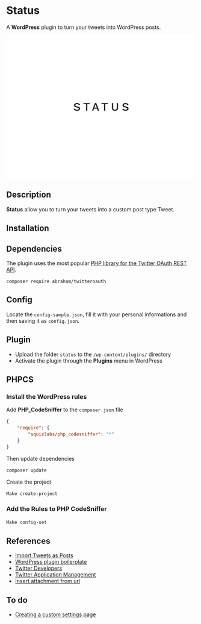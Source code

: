 # Status

A __WordPress__ plugin to turn your tweets into WordPress posts.

![Status](assets/screenshot.png)

## Description

__Status__ allow you to turn your tweets into a custom post type Tweet.

## Installation

## Dependencies

The plugin uses the most popular [PHP library for the Twitter OAuth REST API](https://github.com/abraham/twitteroauth).

```
composer require abraham/twitteroauth
```

## Config

Locate the `config-sample.json`, fill it with your personal informations and then saving it as `config.json`.

## Plugin

- Upload the folder `status` to the `/wp-content/plugins/` directory
- Activate the plugin through the __Plugins__ menu in WordPress

## PHPCS

### Install the WordPress rules

Add __PHP_CodeSniffer__ to the `composer.json` file

```json
{
    "require": {
        "squizlabs/php_codesniffer": "*"
    }
}
```

Then update dependencies

```bash
composer update
```

Create the project

```bash
Make create-project
```

### Add the Rules to PHP CodeSniffer

```bash
Make config-set
```

## References

- [Import Tweets as Posts](https://github.com/chandanonline4u/import-tweets-as-posts)
- [WordPress plugin boilerplate](https://github.com/DevinVinson/WordPress-Plugin-Boilerplate)
- [Twitter Developers](https://developer.twitter.com/)
- [Twitter Application Management](https://apps.twitter.com/)
- [Insert attachment from url](https://gist.github.com/m1r0/f22d5237ee93bcccb0d9)

## To do

- [Creating a custom settings page](https://developer.wordpress.org/plugins/settings/custom-settings-page/)
